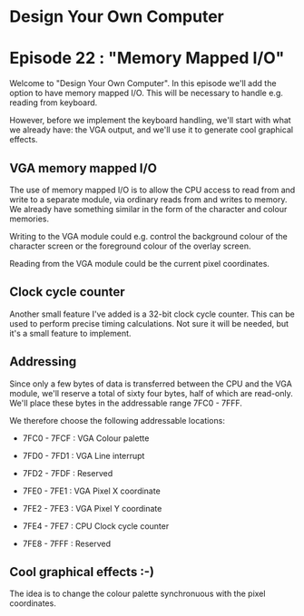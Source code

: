 # Design Your Own Computer
# Episode 22 : "Memory Mapped I/O"

Welcome to "Design Your Own Computer".  In this episode we'll add the option to
have memory mapped I/O. This will be necessary to handle e.g. reading from
keyboard.

However, before we implement the keyboard handling, we'll start with what we
already have: the VGA output, and we'll use it to generate cool graphical
effects.

## VGA memory mapped I/O
The use of memory mapped I/O is to allow the CPU access to read from and write
to a separate module, via ordinary reads from and writes to memory. We already
have something similar in the form of the character and colour memories.

Writing to the VGA module could e.g. control the background colour of the
character screen or the foreground colour of the overlay screen.

Reading from the VGA module could be the current pixel coordinates.

## Clock cycle counter
Another small feature I've added is a 32-bit clock cycle counter. This
can be used to perform precise timing calculations. Not sure it will be
needed, but it's a small feature to implement.

## Addressing
Since only a few bytes of data is transferred between the CPU and the VGA
module, we'll reserve a total of sixty four bytes, half of which are read-only.
We'll place these bytes in the addressable range 7FC0 - 7FFF.

We therefore choose the following addressable locations:
* 7FC0 - 7FCF : VGA Colour palette
* 7FD0 - 7FD1 : VGA Line interrupt
* 7FD2 - 7FDF : Reserved

* 7FE0 - 7FE1 : VGA Pixel X coordinate
* 7FE2 - 7FE3 : VGA Pixel Y coordinate
* 7FE4 - 7FE7 : CPU Clock cycle counter
* 7FE8 - 7FFF : Reserved


## Cool graphical effects :-)
The idea is to change the colour palette synchronuous with the pixel coordinates.

